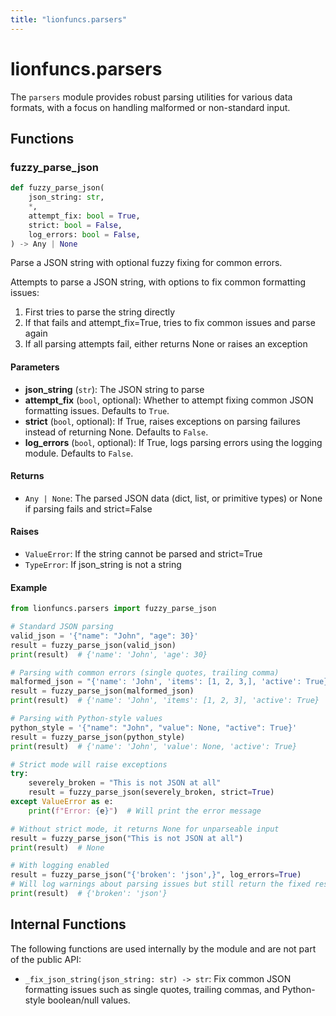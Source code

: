 ```yaml
---
title: "lionfuncs.parsers"
---
```


# lionfuncs.parsers

The `parsers` module provides robust parsing utilities for various data formats,
with a focus on handling malformed or non-standard input.

## Functions

### fuzzy_parse_json

```python
def fuzzy_parse_json(
    json_string: str,
    *,
    attempt_fix: bool = True,
    strict: bool = False,
    log_errors: bool = False,
) -> Any | None
```

Parse a JSON string with optional fuzzy fixing for common errors.

Attempts to parse a JSON string, with options to fix common formatting issues:

1. First tries to parse the string directly
2. If that fails and attempt_fix=True, tries to fix common issues and parse
   again
3. If all parsing attempts fail, either returns None or raises an exception

#### Parameters

- **json_string** (`str`): The JSON string to parse
- **attempt_fix** (`bool`, optional): Whether to attempt fixing common JSON
  formatting issues. Defaults to `True`.
- **strict** (`bool`, optional): If True, raises exceptions on parsing failures
  instead of returning None. Defaults to `False`.
- **log_errors** (`bool`, optional): If True, logs parsing errors using the
  logging module. Defaults to `False`.

#### Returns

- `Any | None`: The parsed JSON data (dict, list, or primitive types) or None if
  parsing fails and strict=False

#### Raises

- `ValueError`: If the string cannot be parsed and strict=True
- `TypeError`: If json_string is not a string

#### Example

```python
from lionfuncs.parsers import fuzzy_parse_json

# Standard JSON parsing
valid_json = '{"name": "John", "age": 30}'
result = fuzzy_parse_json(valid_json)
print(result)  # {'name': 'John', 'age': 30}

# Parsing with common errors (single quotes, trailing comma)
malformed_json = "{'name': 'John', 'items': [1, 2, 3,], 'active': True}"
result = fuzzy_parse_json(malformed_json)
print(result)  # {'name': 'John', 'items': [1, 2, 3], 'active': True}

# Parsing with Python-style values
python_style = '{"name": "John", "value": None, "active": True}'
result = fuzzy_parse_json(python_style)
print(result)  # {'name': 'John', 'value': None, 'active': True}

# Strict mode will raise exceptions
try:
    severely_broken = "This is not JSON at all"
    result = fuzzy_parse_json(severely_broken, strict=True)
except ValueError as e:
    print(f"Error: {e}")  # Will print the error message

# Without strict mode, it returns None for unparseable input
result = fuzzy_parse_json("This is not JSON at all")
print(result)  # None

# With logging enabled
result = fuzzy_parse_json("{'broken': 'json',}", log_errors=True)
# Will log warnings about parsing issues but still return the fixed result
print(result)  # {'broken': 'json'}
```

## Internal Functions

The following functions are used internally by the module and are not part of
the public API:

- `_fix_json_string(json_string: str) -> str`: Fix common JSON formatting issues
  such as single quotes, trailing commas, and Python-style boolean/null values.
